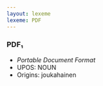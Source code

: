 ```yaml
---
layout: lexeme
lexeme: PDF
---
```


###  PDF₁

* _Portable Document Format_
* UPOS:  NOUN
* Origins: joukahainen 

